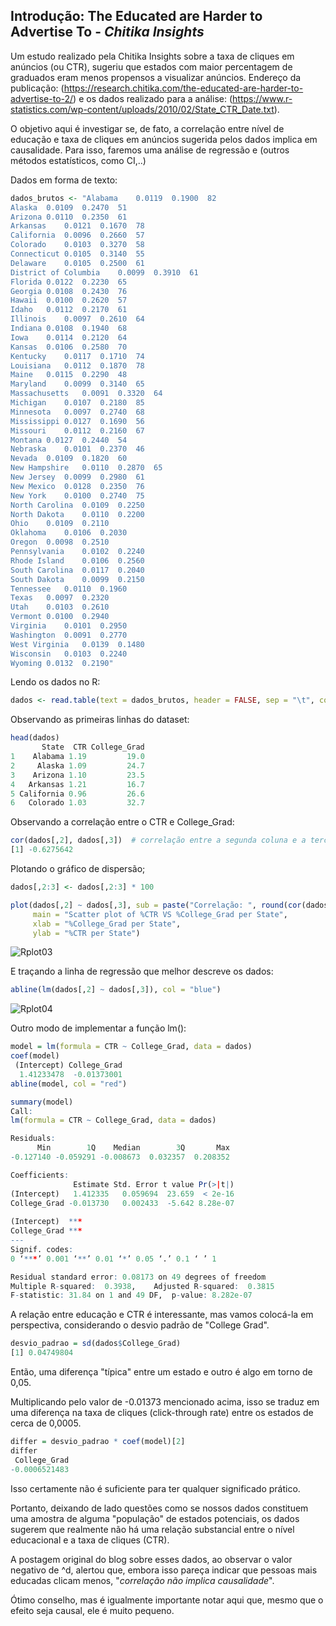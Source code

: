 ## Introdução: The Educated are Harder to Advertise To - *Chitika Insights*
Um estudo realizado pela Chitika Insights sobre a taxa de cliques em anúncios (ou CTR), sugeriu que estados com maior percentagem de graduados eram menos propensos a visualizar anúncios.
Endereço da publicação: (https://research.chitika.com/the-educated-are-harder-to-advertise-to-2/) e os dados realizado para a análise: (https://www.r-statistics.com/wp-content/uploads/2010/02/State_CTR_Date.txt).

O objetivo aqui é investigar se, de fato, a correlação entre nível de educação e taxa de cliques em anúncios sugerida pelos dados implica em causalidade. Para isso, faremos uma análise de regressão e (outros métodos estatísticos, como CI,..)

Dados em forma de texto:
```R
dados_brutos <- "Alabama	0.0119	0.1900  82
Alaska	0.0109	0.2470  51
Arizona	0.0110	0.2350  61
Arkansas	0.0121	0.1670  78
California	0.0096	0.2660  57
Colorado	0.0103	0.3270  58
Connecticut	0.0105	0.3140  55
Delaware	0.0105	0.2500  61
District of Columbia	0.0099	0.3910  61
Florida	0.0122	0.2230  65
Georgia	0.0108	0.2430  76
Hawaii	0.0100	0.2620  57
Idaho	0.0112	0.2170  61
Illinois	0.0097	0.2610  64
Indiana	0.0108	0.1940  68
Iowa	0.0114	0.2120  64
Kansas	0.0106	0.2580  70
Kentucky	0.0117	0.1710  74
Louisiana	0.0112	0.1870  78
Maine	0.0115	0.2290  48
Maryland	0.0099	0.3140  65
Massachusetts	0.0091	0.3320  64
Michigan	0.0107	0.2180  85
Minnesota	0.0097	0.2740  68
Mississippi	0.0127	0.1690  56
Missouri	0.0112	0.2160  67
Montana	0.0127	0.2440  54
Nebraska	0.0101	0.2370  46
Nevada	0.0109	0.1820  60
New Hampshire	0.0110	0.2870  65
New Jersey	0.0099	0.2980  61
New Mexico	0.0128	0.2350  76
New York	0.0100	0.2740  75
North Carolina	0.0109	0.2250
North Dakota	0.0110	0.2200
Ohio	0.0109	0.2110
Oklahoma	0.0106	0.2030
Oregon	0.0098	0.2510
Pennsylvania	0.0102	0.2240
Rhode Island	0.0106	0.2560
South Carolina	0.0117	0.2040
South Dakota	0.0099	0.2150
Tennessee	0.0110	0.1960
Texas	0.0097	0.2320
Utah	0.0103	0.2610
Vermont	0.0100	0.2940
Virginia	0.0101	0.2950
Washington	0.0091	0.2770
West Virginia	0.0139	0.1480
Wisconsin	0.0103	0.2240
Wyoming	0.0132	0.2190"
```

Lendo os dados no R:
```R
dados <- read.table(text = dados_brutos, header = FALSE, sep = "\t", col.names = c("State", "CTR", "College_Grad"), fill = TRUE)
```

Observando as primeiras linhas do dataset:
```R
head(dados)
       State  CTR College_Grad
1    Alabama 1.19         19.0
2     Alaska 1.09         24.7
3    Arizona 1.10         23.5
4   Arkansas 1.21         16.7
5 California 0.96         26.6
6   Colorado 1.03         32.7
```

Observando a correlação entre o CTR e College_Grad:
```R
cor(dados[,2], dados[,3])  # correlação entre a segunda coluna e a terceira
[1] -0.6275642
```

Plotando o gráfico de dispersão;
```R
dados[,2:3] <- dados[,2:3] * 100

plot(dados[,2] ~ dados[,3], sub = paste("Correlação: ", round(cor(dados[,2], dados[,3]), 2)),
     main = "Scatter plot of %CTR VS %College_Grad per State",
     xlab = "%College_Grad per State",
     ylab = "%CTR per State")
```

![Rplot03](https://github.com/user-attachments/assets/4a672e24-cb0b-4d00-b39a-677897f8f238)


E traçando a linha de regressão que melhor descreve os dados:
```R
abline(lm(dados[,2] ~ dados[,3]), col = "blue")
```

![Rplot04](https://github.com/user-attachments/assets/e5f04a45-f309-491d-9d83-e4638691e71f)


Outro modo de implementar a função lm():
```R
model = lm(formula = CTR ~ College_Grad, data = dados)
coef(model)
 (Intercept) College_Grad 
  1.41233478  -0.01373001
abline(model, col = "red")
```

```R
summary(model)
Call:
lm(formula = CTR ~ College_Grad, data = dados)

Residuals:
      Min        1Q    Median        3Q       Max 
-0.127140 -0.059291 -0.008673  0.032357  0.208352 

Coefficients:
              Estimate Std. Error t value Pr(>|t|)
(Intercept)   1.412335   0.059694  23.659  < 2e-16
College_Grad -0.013730   0.002433  -5.642 8.28e-07
                
(Intercept)  ***
College_Grad ***
---
Signif. codes:  
0 ‘***’ 0.001 ‘**’ 0.01 ‘*’ 0.05 ‘.’ 0.1 ‘ ’ 1

Residual standard error: 0.08173 on 49 degrees of freedom
Multiple R-squared:  0.3938,	Adjusted R-squared:  0.3815 
F-statistic: 31.84 on 1 and 49 DF,  p-value: 8.282e-07
```

A relação entre educação e CTR é interessante, mas vamos colocá-la em perspectiva, considerando o desvio padrão de "College Grad".

```R
desvio_padrao = sd(dados$College_Grad)
[1] 0.04749804
```

Então, uma diferença "típica" entre um estado e outro é algo em torno de 0,05.

Multiplicando pelo valor de -0.01373 mencionado acima, isso se traduz em uma diferença na taxa de cliques (click-through rate) entre os estados de cerca de 0,0005.
```R
differ = desvio_padrao * coef(model)[2]
differ
 College_Grad 
-0.0006521483
```

Isso certamente não é suficiente para ter qualquer significado prático.

Portanto, deixando de lado questões como se nossos dados constituem uma amostra de alguma "população" de estados potenciais, os dados sugerem que realmente não há uma relação substancial entre o nível educacional e a taxa de cliques (CTR).

A postagem original do blog sobre esses dados, ao observar o valor negativo de ^d, alertou que, embora isso pareça indicar que pessoas mais educadas clicam menos, "*correlação não implica causalidade*".

Ótimo conselho, mas é igualmente importante notar aqui que, mesmo que o efeito seja causal, ele é muito pequeno.


